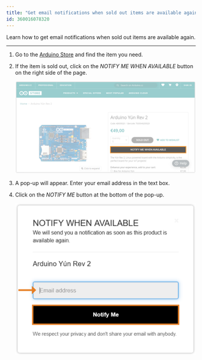 ```yaml
---
title: "Get email notifications when sold out items are available again"
id: 360016078320
---
```


Learn how to get email notifications when sold out items are available again.

---

1. Go to the [Arduino Store](https://store.arduino.cc/) and find the item you need.

2. If the item is sold out, click on the *NOTIFY ME WHEN AVAILABLE* button on the right side of the page.

   !["Notify me when available" button, next to the "sold out" label](img/Sold_out_item_notification.png)

3. A pop-up will appear. Enter your email address in the text box.

4. Click on the *NOTIFY ME* button at the bottom of the pop-up.

   ![Email address field and "Notify me" button.l](img/Sold_out_item_notification_pop_up.png)
